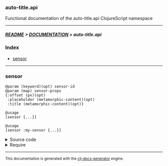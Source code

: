
### auto-title.api

Functional documentation of the auto-title.api ClojureScript namespace

---

##### [README](../../../README.md) > [DOCUMENTATION](../../COVER.md) > auto-title.api

### Index

- [sensor](#sensor)

---

### sensor

```
@param (keyword)(opt) sensor-id
@param (map) sensor-props
{:offset (px)(opt)
 :placeholder (metamorphic-content)(opt)
 :title (metamorphic-content)(opt)}
```

```
@usage
[sensor {...}]
```

```
@usage
[sensor :my-sensor {...}]
```

<details>
<summary>Source code</summary>

```
(defn sensor
  ([sensor-props]
   [sensor (random/generate-keyword) sensor-props])

  ([sensor-id {:keys [offset] :as sensor-props}]
   (reagent/create-class {:component-did-mount    (fn []  (utils/title-sensor-did-mount-f    sensor-id sensor-props))
                          :component-will-unmount (fn []  (utils/title-sensor-will-unmount-f sensor-id sensor-props))
                          :component-did-update   (fn [%] (utils/title-sensor-did-update-f   sensor-id %))
                          :reagent-render         (fn []  (let [element-id (hiccup/value sensor-id "auto-title-sensor")]
                                                               [:div {:style (if offset {:transform (-> offset css/px css/translate-y)})
                                                                      :id element-id}]))})))
```

</details>

<details>
<summary>Require</summary>

```
(ns my-namespace (:require [auto-title.api :refer [sensor]]))

(auto-title.api/sensor ...)
(sensor                ...)
```

</details>

---

<sub>This documentation is generated with the [clj-docs-generator](https://github.com/bithandshake/clj-docs-generator) engine.</sub>

